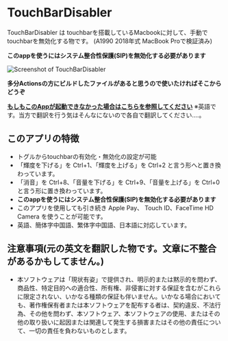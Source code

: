 # TouchBarDisabler
TouchBarDisabler は touchbarを搭載しているMacbookに対して、手動でtouchbarを無効化する物です。
(A1990 2018年式 MacBook Proで検証済み)

**このappを使うにはシステム整合性保護(SIP)を無効化する必要があります**

![](https://raw.githubusercontent.com/HiKay/TouchBarDisabler/master/screenshots/screenshot.jpg "Screenshot of TouchBarDisabler")

**多分Actionsの方にビルドしたファイルがあると思うので使いたければそこからどうぞ**

**[もしもこのAppが起動できなかった場合はこちらを参照してください](FAQ.md)**
※英語です。当方で翻訳を行う気はそんなにないので各自で翻訳してください....。

## このアプリの特徴
- トグルからtouchbarの有効化・無効化の設定が可能
- 「輝度を下げる」を Ctrl+1、「輝度を上げる」を Ctrl+2 と言う形へと置き換わっています。
- 「消音」を Ctrl+8、「音量を下げる」を Ctrl+9、「音量を上げる」を Ctrl+0  と言う形に置き換わっています。
- **このappを使うにはシステム整合性保護(SIP)を無効化する必要があります**
- このアプリを使用しても引き続き Apple Pay、 Touch ID、FaceTime HD Camera を使うことが可能です。
- 英語、簡体字中国語、繁体字中国語、日本語に対応しています。

## 注意事項(元の英文を翻訳した物です。文章に不整合があるかもしてません。)
- 本ソフトウェアは「現状有姿」で提供され、明示的または黙示的を問わず、商品性、特定目的への適合性、所有権、非侵害に対する保証を含むがこれらに限定されない、いかなる種類の保証も伴いません。いかなる場合においても、著作権保有者または本ソフトウェアを配布する者は、契約違反、不法行為、その他を問わず、本ソフトウェア、本ソフトウェアの使用、またはその他の取り扱いに起因または関連して発生する損害またはその他の責任について、一切の責任を負わないものとします。
